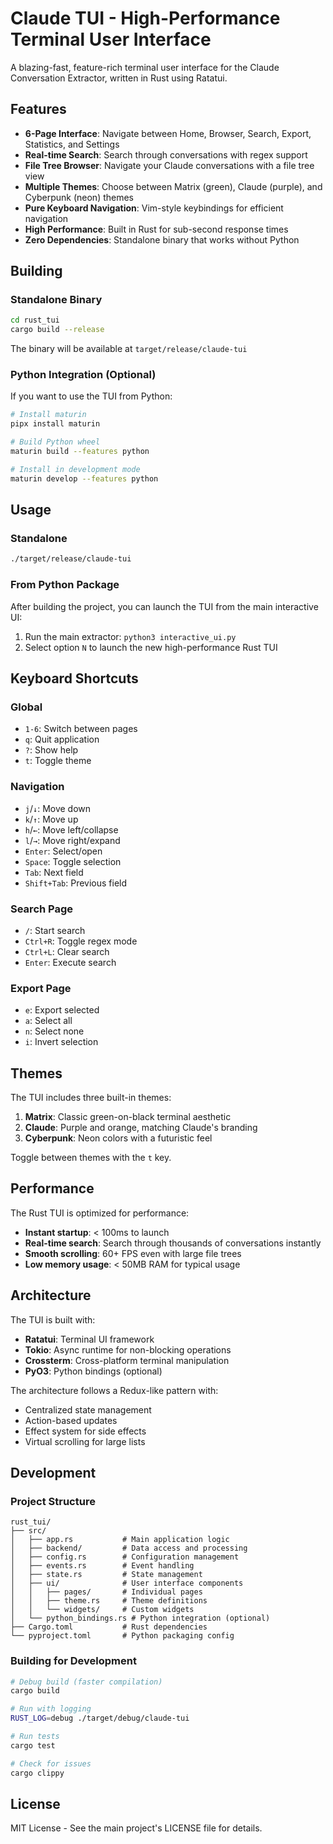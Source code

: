 # Claude TUI - High-Performance Terminal User Interface

A blazing-fast, feature-rich terminal user interface for the Claude Conversation Extractor, written in Rust using Ratatui.

## Features

- **6-Page Interface**: Navigate between Home, Browser, Search, Export, Statistics, and Settings
- **Real-time Search**: Search through conversations with regex support
- **File Tree Browser**: Navigate your Claude conversations with a file tree view
- **Multiple Themes**: Choose between Matrix (green), Claude (purple), and Cyberpunk (neon) themes
- **Pure Keyboard Navigation**: Vim-style keybindings for efficient navigation
- **High Performance**: Built in Rust for sub-second response times
- **Zero Dependencies**: Standalone binary that works without Python

## Building

### Standalone Binary

```bash
cd rust_tui
cargo build --release
```

The binary will be available at `target/release/claude-tui`

### Python Integration (Optional)

If you want to use the TUI from Python:

```bash
# Install maturin
pipx install maturin

# Build Python wheel
maturin build --features python

# Install in development mode
maturin develop --features python
```

## Usage

### Standalone

```bash
./target/release/claude-tui
```

### From Python Package

After building the project, you can launch the TUI from the main interactive UI:

1. Run the main extractor: `python3 interactive_ui.py`
2. Select option `N` to launch the new high-performance Rust TUI

## Keyboard Shortcuts

### Global
- `1-6`: Switch between pages
- `q`: Quit application
- `?`: Show help
- `t`: Toggle theme

### Navigation
- `j`/`↓`: Move down
- `k`/`↑`: Move up
- `h`/`←`: Move left/collapse
- `l`/`→`: Move right/expand
- `Enter`: Select/open
- `Space`: Toggle selection
- `Tab`: Next field
- `Shift+Tab`: Previous field

### Search Page
- `/`: Start search
- `Ctrl+R`: Toggle regex mode
- `Ctrl+L`: Clear search
- `Enter`: Execute search

### Export Page
- `e`: Export selected
- `a`: Select all
- `n`: Select none
- `i`: Invert selection

## Themes

The TUI includes three built-in themes:

1. **Matrix**: Classic green-on-black terminal aesthetic
2. **Claude**: Purple and orange, matching Claude's branding
3. **Cyberpunk**: Neon colors with a futuristic feel

Toggle between themes with the `t` key.

## Performance

The Rust TUI is optimized for performance:

- **Instant startup**: < 100ms to launch
- **Real-time search**: Search through thousands of conversations instantly
- **Smooth scrolling**: 60+ FPS even with large file trees
- **Low memory usage**: < 50MB RAM for typical usage

## Architecture

The TUI is built with:

- **Ratatui**: Terminal UI framework
- **Tokio**: Async runtime for non-blocking operations
- **Crossterm**: Cross-platform terminal manipulation
- **PyO3**: Python bindings (optional)

The architecture follows a Redux-like pattern with:
- Centralized state management
- Action-based updates
- Effect system for side effects
- Virtual scrolling for large lists

## Development

### Project Structure

```
rust_tui/
├── src/
│   ├── app.rs           # Main application logic
│   ├── backend/         # Data access and processing
│   ├── config.rs        # Configuration management
│   ├── events.rs        # Event handling
│   ├── state.rs         # State management
│   ├── ui/              # User interface components
│   │   ├── pages/       # Individual pages
│   │   ├── theme.rs     # Theme definitions
│   │   └── widgets/     # Custom widgets
│   └── python_bindings.rs # Python integration (optional)
├── Cargo.toml           # Rust dependencies
└── pyproject.toml       # Python packaging config
```

### Building for Development

```bash
# Debug build (faster compilation)
cargo build

# Run with logging
RUST_LOG=debug ./target/debug/claude-tui

# Run tests
cargo test

# Check for issues
cargo clippy
```

## License

MIT License - See the main project's LICENSE file for details.